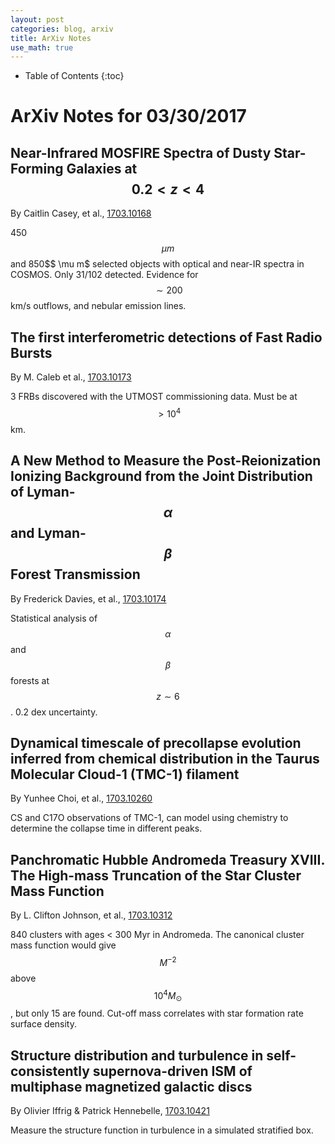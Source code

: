 ```yaml
---
layout: post
categories: blog, arxiv
title: ArXiv Notes
use_math: true
---
```


* Table of Contents
{:toc}


# ArXiv Notes for 03/30/2017

## Near-Infrared MOSFIRE Spectra of Dusty Star-Forming Galaxies at $$ 0.2<z<4 $$

By Caitlin Casey, et al., [1703.10168](https://arxiv.org/abs/1703.10168)

450$$ \mu m $$ and 850$$ \mu m$ selected objects with
optical and near-IR spectra in COSMOS. Only 31/102 detected.
Evidence for $$ \sim 200 $$km/s outflows, and nebular emission lines.

## The first interferometric detections of Fast Radio Bursts

By M. Caleb et al., [1703.10173](https://arxiv.org/abs/1703.10173)

3 FRBs discovered with the UTMOST commissioning data. Must be at $$ >10^4 $$km.

## A New Method to Measure the Post-Reionization Ionizing Background from the Joint Distribution of Lyman-$$ \alpha $$ and Lyman-$$ \beta $$ Forest Transmission

By Frederick Davies, et al., [1703.10174](https://arxiv.org/abs/1703.10174)

Statistical analysis of $$ \alpha $$ and $$ \beta $$ forests
at $$ z\sim 6 $$. 0.2 dex uncertainty.

## Dynamical timescale of precollapse evolution inferred from chemical distribution in the Taurus Molecular Cloud-1 (TMC-1) filament

By Yunhee Choi, et al., [1703.10260](https://arxiv.org/abs/1703.10260)

CS and C17O observations of TMC-1, can model using chemistry
to determine the collapse time in different peaks.

## Panchromatic Hubble Andromeda Treasury XVIII. The High-mass Truncation of the Star Cluster Mass Function

By L. Clifton Johnson, et al., [1703.10312](https://arxiv.org/abs/1703.10312)

840 clusters with ages < 300 Myr in Andromeda. The canonical
cluster mass function would give $$ M^{-2} $$ above $$ 10^4 M_\odot $$, but only 15 are found. Cut-off mass correlates
with star formation rate surface density.

## Structure distribution and turbulence in self-consistently supernova-driven ISM of multiphase magnetized galactic discs

By Olivier Iffrig & Patrick Hennebelle, [1703.10421](https://arxiv.org/abs/1703.10421)

Measure the structure function in turbulence in a simulated
stratified box.
